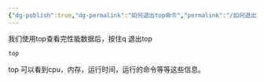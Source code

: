 ```yaml
---
{"dg-publish":true,"dg-permalink":"如何退出top命令","permalink":"/如何退出top命令/","noteIcon":"","created":"2021-11-11","updated":""}
---
```



我们使用top查看完性能数据后，按住q 退出top

```bash
top
```

top 可以看到cpu，内存，运行时间，运行的命令等等这些信息。